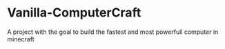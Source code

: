 # Vanilla-ComputerCraft
A project with the goal to build the fastest and most powerfull computer in minecraft
